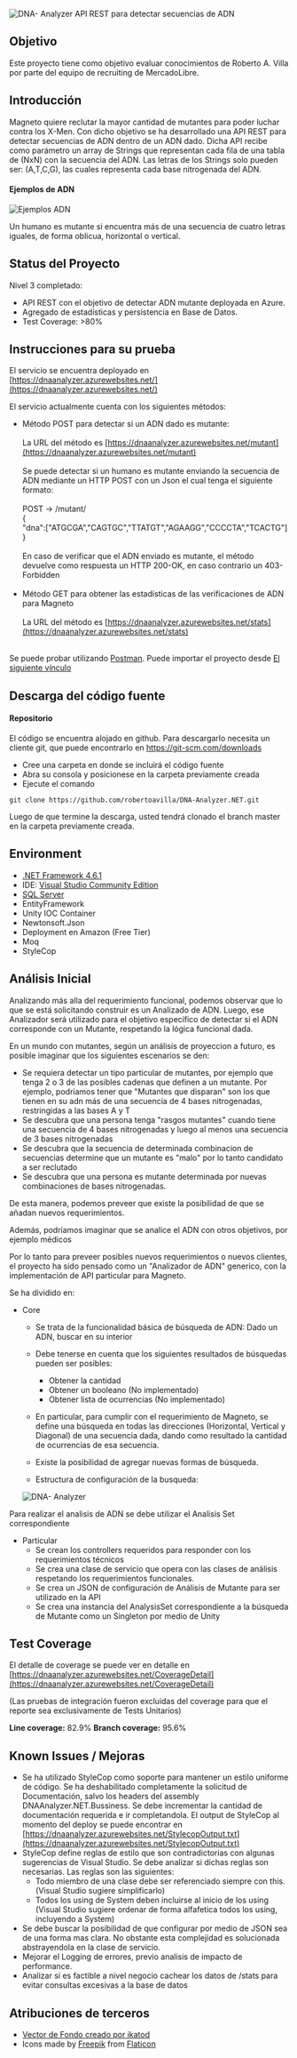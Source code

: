 

![DNA- Analyzer](http://www.andres-villa.com.ar/dna-analyzer.png)
API REST para detectar secuencias de ADN

## Objetivo

Este proyecto tiene como objetivo evaluar conocimientos de Roberto A. Villa por parte del equipo de recruiting de MercadoLibre.

## Introducción

Magneto quiere reclutar la mayor cantidad de mutantes para poder luchar contra los X-Men. Con dicho objetivo se ha desarrollado una API REST para detectar secuencias de ADN dentro de un ADN dado. Dicha API recibe como parámetro un array de Strings que representan cada fila de una tabla de (NxN) con la secuencia del ADN. Las letras de los Strings solo pueden ser: (A,T,C,G), las
cuales representa cada base nitrogenada del ADN.

#### Ejemplos de ADN

![Ejemplos ADN](http://www.andres-villa.com.ar/dna-examples.png)

Un humano es mutante si encuentra más de una secuencia de cuatro letras iguales​, de forma oblicua, horizontal o vertical.

## Status del Proyecto

Nivel 3 completado: 
* API REST con el objetivo de detectar ADN mutante deployada en Azure. 
* Agregado de estadísticas y persistencia en Base de Datos. 
* Test Coverage: >80%

## Instrucciones para su prueba

El servicio se encuentra deployado en [https://dnaanalyzer.azurewebsites.net/](https://dnaanalyzer.azurewebsites.net/)

El servicio actualmente cuenta con los siguientes métodos:
 
 * Método POST para detectar si un ADN dado es mutante:<br><br>
  La URL del método es [https://dnaanalyzer.azurewebsites.net/mutant](https://dnaanalyzer.azurewebsites.net/mutant)<br><br>
Se puede detectar si un humano es mutante enviando la secuencia de ADN mediante un HTTP POST con un Json el cual tenga el siguiente formato:<br><br>
POST → /mutant/<br />
{<br />
"dna":["ATGCGA","CAGTGC","TTATGT","AGAAGG","CCCCTA","TCACTG"]<br />
}<br><br>
En caso de verificar que el ADN enviado es mutante, el método devuelve como respuesta un HTTP 200-OK, en caso contrario un
403-Forbidden <br><br>
* Método GET para obtener las estadísticas de las verificaciones de ADN para Magneto<br><br>
La URL del método es [https://dnaanalyzer.azurewebsites.net/stats](https://dnaanalyzer.azurewebsites.net/stats)<br><br>

Se puede probar utilizando [Postman](https://www.getpostman.com/). Puede importar el proyecto desde [El siguiente vínculo](https://www.getpostman.com/collections/717c334070e97e8dbbf9)

## Descarga del código fuente
   
  
   #### Repositorio
   
   El código se encuentra alojado en github. Para descargarlo necesita un cliente git, que puede encontrarlo en https://git-scm.com/downloads
   
   * Cree una carpeta en donde se incluirá el código fuente<br>
   * Abra su consola y posicionese en la carpeta previamente creada<br>
   * Ejecute el comando<br>
   
    git clone https://github.com/robertoavilla/DNA-Analyzer.NET.git
   
   Luego de que termine la descarga, usted tendrá clonado el branch master en la carpeta previamente creada.

## Environment

* [.NET Framework 4.6.1](https://www.microsoft.com/en-us/download/details.aspx?id=49981)
* IDE: [Visual Studio Community Edition](https://visualstudio.microsoft.com/)
* [SQL Server](https://www.microsoft.com/en-us/sql-server/sql-server-editions-express)
* EntityFramework
* Unity IOC Container
* Newtonsoft.Json
* Deployment en Amazon (Free Tier)
* Moq
* StyleCop

## Análisis Inicial

Analizando más alla del requerimiento funcional, podemos observar que lo que se está solicitando construir es un Analizado de ADN. Luego, ese Analizador será utilizado para el objetivo específico de detectar si el ADN corresponde con un Mutante, respetando la lógica funcional dada.

En un mundo con mutantes, según un análisis de proyeccion a futuro, es posible imaginar que los siguientes escenarios se den:

* Se requiera detectar un tipo particular de mutantes, por ejemplo que tenga 2 o 3 de las posibles cadenas que definen a un mutante. Por ejemplo, podriamos tener que "Mutantes que disparan" son los que tienen en su adn más de una secuencia de 4 bases nitrogenadas, restringidas a las bases A y T
* Se descubra que una persona tenga "rasgos mutantes" cuando tiene una secuencia de 4 bases nitrogenadas y luego al menos una secuencia de 3 bases nitrogenadas
* Se descubra que la secuencia de determinada combinacion de secuencias determine que un mutante es "malo" por lo tanto candidato a ser reclutado
* Se descubra que una persona es mutante determinada por nuevas combinaciones de bases nitrogenadas.

De esta manera, podemos preveer que existe la posibilidad de que se añadan nuevos requerimientos.

Además, podríamos imaginar que se analice el ADN con otros objetivos, por ejemplo médicos

Por lo tanto para preveer posibles nuevos requerimientos o nuevos clientes, el proyecto ha sido pensado como un "Analizador de ADN" generico, con la implementación de API particular para Magneto.

Se ha dividido en:

* Core
	* Se trata de la funcionalidad básica de búsqueda de ADN: Dado un ADN, buscar en su interior

 	* Debe tenerse en cuenta que los siguientes resultados de búsquedas pueden ser posibles:<br>
 		* Obtener la cantidad<br>
 		* Obtener un booleano (No implementado)<br>
 		* Obtener lista de ocurrencias (No implementado)<br>

	* En particular, para cumplir con el requerimiento de Magneto, se define una búsqueda en todas las direcciones (Horizontal, Vertical y Diagonal) de una secuencia dada, dando como resultado la cantidad de ocurrencias de esa secuencia.

	* Existe la posibilidad de agregar nuevas formas de búsqueda.
	* Estructura de configuración de la busqueda:

	![DNA- Analyzer](http://www.andres-villa.com.ar/Structure.png)

Para realizar el analisis de ADN se debe utilizar el Analisis Set correspondiente 
* Particular
	* Se crean los controllers requeridos para responder con los requerimientos técnicos
	* Se crea una clase de servicio que opera con las clases de análisis respetando los requerimientos funcionales.
	* Se crea un JSON de configuración de Análisis de Mutante para ser utilizado en la API
	* Se crea una instancia del AnalysisSet correspondiente a la búsqueda de Mutante como un Singleton por medio de Unity
## Test Coverage

El detalle de coverage se puede ver en detalle en [https://dnaanalyzer.azurewebsites.net/CoverageDetail](https://dnaanalyzer.azurewebsites.net/CoverageDetail)

(Las pruebas de integración fueron excluidas del coverage para que el reporte sea exclusivamente de Tests Unitarios)

**Line coverage:**	82.9%
**Branch coverage:**	95.6%

## Known Issues / Mejoras

* Se ha utilizado StyleCop como soporte para mantener un estilo uniforme de código. Se ha deshabilitado completamente la solicitud de Documentación, salvo los headers del assembly DNAAnalyzer.NET.Bussiness. Se debe incrementar la cantidad de documentación requerida e ir completandola. El output de StyleCop al momento del deploy se puede encontrar en [https://dnaanalyzer.azurewebsites.net/StylecopOutput.txt](https://dnaanalyzer.azurewebsites.net/StylecopOutput.txt)
* StyleCop define reglas de estilo que son contradictorias con algunas sugerencias de Visual Studio. Se debe analizar si dichas reglas son necesarias. Las reglas son las siguientes:
	* Todo miembro de una clase debe ser referenciado siempre con this. (Visual Studio sugiere simplificarlo)
	* Todos los using de System deben incluirse al inicio de los using (Visual Studio sugiere ordenar de forma alfafetica todos los using, incluyendo a System)
* Se debe buscar la posibilidad de que configurar por medio de JSON sea de una forma mas clara. No obstante esta complejidad es solucionada abstrayendola en la clase de servicio.
* Mejorar el Logging de errores, previo analisis de impacto de performance.
* Analizar si es factible a nivel negocio cachear los datos de /stats para evitar consultas excesivas a la base de datos

## Atribuciones de terceros
* [Vector de Fondo creado por ikatod](https://www.freepik.es/vector-gratis/vector-de-red-de-fondo-triangulo-de-poligono-abstracto_1306336.htm)
* Icons made by [Freepik](http://www.freepik.com) from [Flaticon](https://www.flaticon.com/)